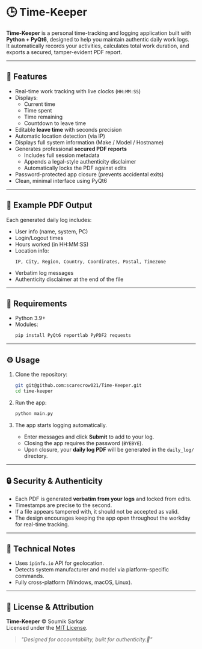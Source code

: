 # 🕒 Time-Keeper

**Time-Keeper** is a personal time-tracking and logging application built with **Python + PyQt6**, designed to help you maintain authentic daily work logs.  
It automatically records your activities, calculates total work duration, and exports a secured, tamper-evident PDF report.

---

## 🚀 Features

- Real-time work tracking with live clocks (`HH:MM:SS`)
- Displays:
  - Current time  
  - Time spent  
  - Time remaining  
  - Countdown to leave time  
- Editable **leave time** with seconds precision  
- Automatic location detection (via IP)
- Displays full system information (Make / Model / Hostname)
- Generates professional **secured PDF reports**
  - Includes full session metadata  
  - Appends a legal-style authenticity disclaimer  
  - Automatically locks the PDF against edits  
- Password-protected app closure (prevents accidental exits)
- Clean, minimal interface using PyQt6

---

## 📘 Example PDF Output

Each generated daily log includes:
- User info (name, system, PC)
- Login/Logout times  
- Hours worked (in HH:MM:SS)
- Location info:
  ```
  IP, City, Region, Country, Coordinates, Postal, Timezone
  ```
- Verbatim log messages
- Authenticity disclaimer at the end of the file

---

## 🧩 Requirements

- Python 3.9+
- Modules:
  ```bash
  pip install PyQt6 reportlab PyPDF2 requests
  ```

---

## ⚙️ Usage

1. Clone the repository:
   ```bash
   git git@github.com:scarecrow021/Time-Keeper.git
   cd time-keeper
   ```

2. Run the app:
   ```bash
   python main.py
   ```

3. The app starts logging automatically.  
   - Enter messages and click **Submit** to add to your log.  
   - Closing the app requires the password (`BYEBYE`).  
   - Upon closure, your **daily log PDF** will be generated in the `daily_log/` directory.

---

## 🔒 Security & Authenticity

- Each PDF is generated **verbatim from your logs** and locked from edits.
- Timestamps are precise to the second.
- If a file appears tampered with, it should not be accepted as valid.
- The design encourages keeping the app open throughout the workday for real-time tracking.

---

## 🧠 Technical Notes

- Uses `ipinfo.io` API for geolocation.  
- Detects system manufacturer and model via platform-specific commands.
- Fully cross-platform (Windows, macOS, Linux).

---

## 🧾 License & Attribution

**Time-Keeper** © Soumik Sarkar  
Licensed under the [MIT License](LICENSE).

> *"Designed for accountability, built for authenticity.🤣"*
